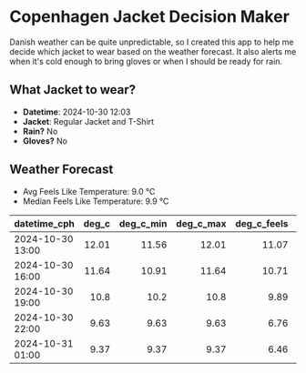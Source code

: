 
# Copenhagen Jacket Decision Maker

Danish weather can be quite unpredictable, so I created this app to help me decide which jacket to wear based on the weather forecast. 
It also alerts me when it's cold enough to bring gloves or when I should be ready for rain.

## What Jacket to wear?

- **Datetime**: 2024-10-30 12:03
- **Jacket**: Regular Jacket and T-Shirt
- **Rain?** No
- **Gloves?** No

## Weather Forecast
- Avg Feels Like Temperature: 9.0 °C
- Median Feels Like Temperature: 9.9 °C

| datetime_cph     |   deg_c |   deg_c_min |   deg_c_max |   deg_c_feels | weather   | wind   | rain   |
|:-----------------|--------:|------------:|------------:|--------------:|:----------|:-------|:-------|
| 2024-10-30 13:00 |   12.01 |       11.56 |       12.01 |         11.07 | Clouds    | High   | None   |
| 2024-10-30 16:00 |   11.64 |       10.91 |       11.64 |         10.71 | Clouds    | High   | None   |
| 2024-10-30 19:00 |   10.8  |       10.2  |       10.8  |          9.89 | Clouds    | High   | None   |
| 2024-10-30 22:00 |    9.63 |        9.63 |        9.63 |          6.76 | Clouds    | High   | None   |
| 2024-10-31 01:00 |    9.37 |        9.37 |        9.37 |          6.46 | Clouds    | High   | None   |
        